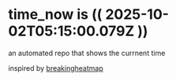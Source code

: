 # time_now is (( 2025-10-02T05:15:00.079Z ))

an automated repo that shows the currnent time

inspired by [breakingheatmap](https://github.com/breakingheatmap/breakingheatmap)